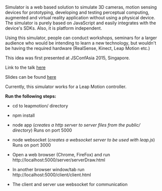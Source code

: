 Simulator is a web based solution to simulate 3D cameras, motion sensing devices for prototyping, developing and testing perceptual computing, augmented and virtual reality application without using a physical device. The simulator is purely based on JavaScript and easily integrates with the device's SDKs. Also, it is platform independent.

Using this simulator, people can conduct workshops, seminars for a larger audience who would be intending to learn a new technology, but wouldn't be having the required hardware (RealSense, Kinect, Leap Motion etc.)

This idea was first presented at JSConfAsia 2015, Singapore.

Link to the talk [here](https://www.youtube.com/watch?v=vgWonzhZIww)

Slides can be found [here](https://docs.google.com/presentation/d/1iA0m4JyN1wfRmW9UuVWwW9gnG9nWFmJV4IzcMtn24ps/edit?usp=sharing)

Currently, this simulator works for a Leap Motion controller.

**Run the following steps:**

 - cd to leapmotion/ directory 
 
 - npm install 

 - node app (*creates a http server to server files from the public/ directory*) 
   Runs on port 5000
   
 - node websocket (*creates a websocket server to be used with leap.js*)
   Runs on port 3000 
   
 - Open a web browser (Chrome, FireFox) and run
   http://localhost:5000/server/serverDraw.html 
   
 - In another browser window/tab run http://localhost:5000/client/client.html 
 
 - The client and server use websocket for communication

